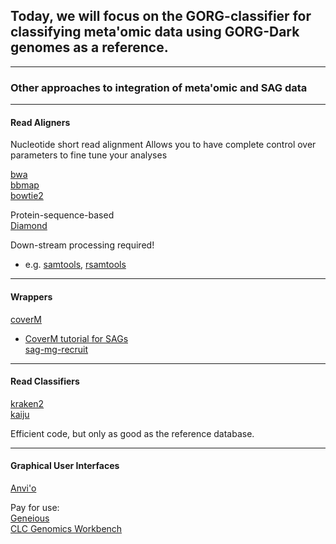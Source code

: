 ## Today, we will focus on the GORG-classifier for classifying meta'omic data using GORG-Dark genomes as a reference.

---
### Other approaches to integration of meta'omic and SAG data

---
#### Read Aligners

Nucleotide short read alignment
Allows you to have complete control over parameters to fine tune your analyses  

[bwa](https://bio-bwa.sourceforge.net/)  
[bbmap](https://jgi.doe.gov/data-and-tools/software-tools/bbtools/bb-tools-user-guide/bbmap-guide/)  
[bowtie2](https://bowtie-bio.sourceforge.net/bowtie2/manual.shtml)  

Protein-sequence-based  
[Diamond](https://github.com/bbuchfink/diamond)

Down-stream processing required!  
* e.g. [samtools](http://www.htslib.org/), [rsamtools](https://bioconductor.org/packages/release/bioc/html/Rsamtools.html)  



---
#### Wrappers  
[coverM](https://github.com/wwood/CoverM)  
* [CoverM tutorial for SAGs](https://github.com/Bigelow-SCG-Course/Day3AM_read_recruitment)  
[sag-mg-recruit](https://github.com/BigelowLab/sag-mg-recruit/tree/master)  

---
#### Read Classifiers  
[kraken2](https://ccb.jhu.edu/software/kraken/)  
[kaiju](https://github.com/bioinformatics-centre/kaiju)  

Efficient code, but only as good as the reference database.  

---
#### Graphical User Interfaces  

[Anvi'o](https://merenlab.org/tutorials/single-cell-genomics/)  

Pay for use:  
[Geneious](https://www.geneious.com/)  
[CLC Genomics Workbench](https://digitalinsights.qiagen.com/products-overview/discovery-insights-portfolio/qiagen-clc-genomics/?cmpid=QDI_GA_CLC&gclid=CjwKCAjwjMiiBhA4EiwAZe6jQxh5YJco-eviIbnR9rxBRq0rY8BRgkDAtBvEj9_xinXavzufSWdWwxoCtH8QAvD_BwE)  

